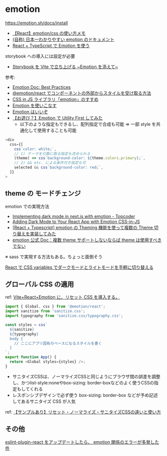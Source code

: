 # emotion

https://emotion.sh/docs/install

- [【React】emotion/css の使い方メモ](https://qiita.com/nemutas/items/dac73aa645f27cde92cd)
- [(自称) 日本一わかりやすい emotion のドキュメント](https://qiita.com/cheez921/items/1d13545f8a0ea46beb51)
- [React + TypeScript で Emotion を使う](https://zenn.dev/riemonyamada/articles/e1430eace41f79)

storybook への導入には設定が必要

- [Storybook を Vite で立ち上げる ~Emotion を添えて~](https://chot-inc.com/blog/gmwju-vx95/)

参考:

- [Emotion Doc: Best Practices](https://emotion.sh/docs/best-practices)
- [@emotion/react でコンポーネントの外部からスタイルを受け取る方法](https://zenn.dev/hatchinee/articles/a235edb225fb39)
- [CSS in JS ライブラリ「emotion」のすすめ](https://zenn.dev/itomise/articles/e6386441cac697)
- [Emotion を使いこなす](https://qiita.com/282Haniwa/items/7248bed02a1b5b66579f)
- [Emotion はいいぞ](https://qiita.com/282Haniwa/items/93edc81a884add528593)
- [【お遊び？】Emotion で Utility First してみた](https://qiita.com/honey32/items/c7d4117bbc46c15a273b)
  - 以下のような指定もできるし、配列指定で合成も可能 ⇒ 一部 style を共通化して使用することも可能

```javascript
<div
  css={[
    css`color: white;`,
    // 1) テーマを引数に取る指定も含められる
    (theme) => css`background-color: ${theme.colors.primary};`,
    // 2) && etc. による条件付き指定も可
    selected && css`background-color: red;`,
  ]}
>
```

## theme の モードチェンジ

emotion での実現方法

- [Implementing dark mode in next.js with emotion - Topcoder](https://www.topcoder.com/thrive/articles/implementing-dark-mode-in-next-js-with-emotion)
- [Adding Dark Mode to Your React App with Emotion CSS-in-JS](https://levelup.gitconnected.com/adding-dark-mode-to-your-react-app-with-emotion-css-in-js-fc5c0f926838)
- [[React + Typescript] emotion の Theming 機能を使って複数の Theme 切り替えを実装してみた](https://dev.classmethod.jp/articles/react-typescript-emotion-theming/)
- [emotion 公式 Doc：複数 theme サポートしないならば theme は使用すべきでない](https://emotion.sh/docs/best-practices#define-colors-and-other-style-constants-as-javascript-variables)

※ sass で実現する方法もある。ちょっと面倒そう

[React で CSS variables でダークモードとライトモードを手軽に切り替える](https://zenn.dev/bom_shibuya/articles/f0a6d7daddfa6f)

## グローバル CSS の適用

ref: [Vite+React+Emotion に、リセット CSS を導入する。](https://zenn.dev/longbridge/articles/e2150329bad160)

```typescript
import { Global, css } from '@emotion/react';
import sanitize from 'sanitize.css';
import typography from 'sanitize.css/typography.css';

const styles = css`
  ${sanitize}
  ${typography}
  body {
    // ここにアプリ固有のベースになるスタイルを書く
  }
`;
export function App() {
  return <Global styles={styles} />;
}
```
- サニタイズCSSは、ノーマライズCSSと同じようにブラウザ間の誤差を調整し、かつlist-style:noneやbox-sizing: border-boxなどのよく使うCSSの指定もしてくれる
- レスポンシブデザインで必ず使う box-sizing: border-box などが予め記述してあるサニタイズ CSS が人気

ref: [【サンプルあり】リセット・ノーマライズ・サニタイズCSSの違いと使い方](https://www.jungleocean.com/programming/190417reset-normalize-sanitize-css)

## その他

[eslint-plugin-react をアップデートしたら、 emotion 関係のエラーが多発した件](https://qiita.com/yuto-ono/items/6642b16f720c9e82fef4)
